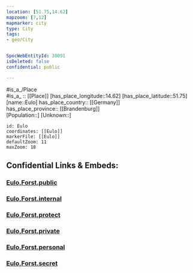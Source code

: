 ```yaml
---
location: [51.75,14.62] 
mapzoom: [7,12] 
mapmarker: city 
type: City
tags:
- geo/City


SpocWebEntityId: 30091
isDeleted: false
confidential: public

---
```

#is_a_/Place  
#is_a_ :: [[Place]] 
[has_place_longitude::14.62] 
[has_place_latitude::51.75] 
[name::Eulo] 
has_place_country:: [[Germany]]  
has_place_province:: [[Brandenburg]]  
[Population::] 
[Unknown::] 


```leaflet
id: Eulo
coordinates: [[Eulo]] 
markerFile: [[Eulo]] 
defaultZoom: 11 
maxZoom: 18
```


## Confidential Links & Embeds: 

### [Eulo,Forst.public](/_public/\Earth\Continent\Europe\Europe~Central\Germany\Germany~East\Brandenburg\counties~Brandenburg\Spree-Neiße\cities~Spree-Neiße\Forst~LausitzEulo,Forst.public.md) 

### [Eulo,Forst.internal](/_internal/\Earth\Continent\Europe\Europe~Central\Germany\Germany~East\Brandenburg\counties~Brandenburg\Spree-Neiße\cities~Spree-Neiße\Forst~LausitzEulo,Forst.internal.md) 

### [Eulo,Forst.protect](/_protect/\Earth\Continent\Europe\Europe~Central\Germany\Germany~East\Brandenburg\counties~Brandenburg\Spree-Neiße\cities~Spree-Neiße\Forst~LausitzEulo,Forst.protect.md) 

### [Eulo,Forst.private](/_private/\Earth\Continent\Europe\Europe~Central\Germany\Germany~East\Brandenburg\counties~Brandenburg\Spree-Neiße\cities~Spree-Neiße\Forst~LausitzEulo,Forst.private.md) 

### [Eulo,Forst.personal](/_personal/\Earth\Continent\Europe\Europe~Central\Germany\Germany~East\Brandenburg\counties~Brandenburg\Spree-Neiße\cities~Spree-Neiße\Forst~LausitzEulo,Forst.personal.md) 

### [Eulo,Forst.secret](/_secret/\Earth\Continent\Europe\Europe~Central\Germany\Germany~East\Brandenburg\counties~Brandenburg\Spree-Neiße\cities~Spree-Neiße\Forst~LausitzEulo,Forst.secret.md)

